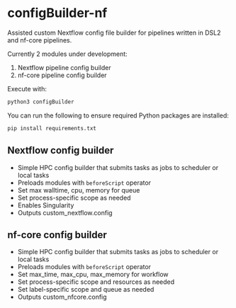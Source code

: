 # configBuilder-nf

Assisted custom Nextflow config file builder for pipelines written in DSL2 and nf-core pipelines. 

Currently 2 modules under development: 
1. Nextflow pipeline config builder 
2. nf-core pipeline config builder

Execute with:
```default
python3 configBuilder
```

You can run the following to ensure required Python packages are installed: 
```default
pip install requirements.txt 
```

## Nextflow config builder 

* Simple HPC config builder that submits tasks as jobs to scheduler or local tasks
* Preloads modules with `beforeScript` operator 
* Set max walltime, cpu, memory for queue
* Set process-specific scope as needed 
* Enables Singularity 
* Outputs custom_nextflow.config

## nf-core config builder 

* Simple HPC config builder that submits tasks as jobs to scheduler or local tasks
* Preloads modules with `beforeScript` operator 
* Set max_time, max_cpu, max_memory for workflow
* Set process-specific scope and resources as needed 
* Set label-specific scope and queue as needed 
* Outputs custom_nfcore.config